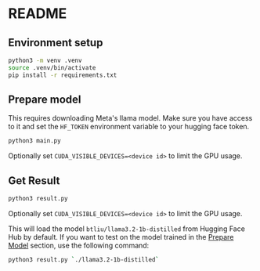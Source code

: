 # README

## Environment setup

```sh
python3 -m venv .venv
source .venv/bin/activate
pip install -r requirements.txt
```

## Prepare model

This requires downloading Meta's llama model. Make sure you have access to it and set the `HF_TOKEN` environment variable to your hugging face token.

```sh
python3 main.py
```

Optionally set `CUDA_VISIBLE_DEVICES=<device id>` to limit the GPU usage.

## Get Result

```sh
python3 result.py
```

Optionally set `CUDA_VISIBLE_DEVICES=<device id>` to limit the GPU usage.

This will load the model `btliu/llama3.2-1b-distilled` from Hugging Face Hub by default. If you want to test on the model trained in the [Prepare Model](#prepare-model) section, use the following command:

```sh
python3 result.py `./llama3.2-1b-distilled`
```